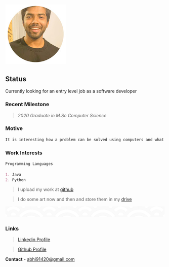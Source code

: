 ![logo](/img/Logo.jpg)
---
## Status
Currently looking for an entry level job as a software developer
### **Recent Milestone**
> *2020 Graduate in M.Sc Computer Science*

### Motive
```markdown
It is interesting how a problem can be solved using computers and what we can create in the modern days using the resources avaiable to the open world is truly overwhelming, I intend to absorb a considerable portion of this overwhelming knowledge to become a developer I believe there are a lot more things in our lives that can be done much better through technology like automating simple things to eliminate human repetition.
```

### **Work Interests**
```markdown
Programming Languages

1. Java 
2. Python
```
> I upload my work at [github](https://github.com/abhi91420)

> I do some art now and then and store them in my [drive](https://drive.google.com/drive/folders/1YBuPJutsoaONGTz1AgFWBIhHaQbddM08)

![pattern](/img/pattern1.png)

### Links 

> [Linkedin Profile](https://www.linkedin.com/in/abhishek-guntaka-32922469/)

> [Github Profile](https://github.com/abhi91420)

**Contact** - abhi91420@gmail.com
